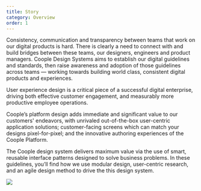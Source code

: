 ```yaml
---
title: Story
category: Overview
order: 1
---
```


Consistency, communication and transparency between teams that work on our digital products is hard. There is clearly a need to connect with and build bridges between these teams, our designers, engineers and product managers. Coople Design Systems aims to establish our digital guidelines and standards, then raise awareness and adoption of those guidelines across teams — working towards building world class, consistent digital products and experiences.

User experience design is a critical piece of a successful digital enterprise, driving both effective customer engagement, and measurably more productive employee operations. 

Coople’s platform design adds immediate and significant value to our customers' endeavors, with unrivaled out-of-the-box user-centric application solutions; customer-facing screens which can match your designs pixel-for-pixel; and the innovative authoring experiences of the Coople Platform.

The Coople design system delivers maximum value via the use of smart, reusable interface patterns designed to solve business problems. In these guidelines, you’ll find how we use modular design, user-centric research, and an agile design method to drive the this design system.

![](//placehold.it/800x600)